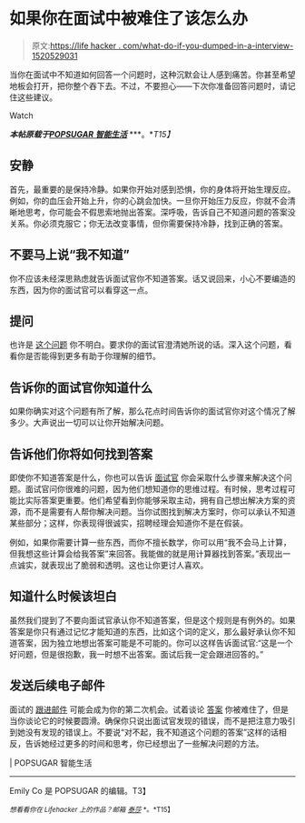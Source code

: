 # 如果你在面试中被难住了该怎么办

> 原文:[https://life hacker . com/what-do-if-you-dumped-in-a-interview-1520529031](https://lifehacker.com/what-to-do-if-youre-stumped-during-an-interview-1520529031)

当你在面试中不知道如何回答一个问题时，这种沉默会让人感到痛苦。你甚至希望地板会打开，把你整个吞下去。不过，不要担心——下次你准备回答问题时，请记住这些建议。

Watch

***本帖原载于***[***POPSUGAR 智能生活***](http://www.savvysugar.com/What-Do-You-Cant-Answer-Interview-Question-33925868) ***。**T15】*

## 安静

首先，最重要的是保持冷静。如果你开始对感到恐惧，你的身体将开始生理反应。例如，你的血压会开始上升，你的心跳会加快。一旦你开始压力反应，你就不会清晰地思考，你可能会不假思索地抛出答案。深呼吸，告诉自己不知道问题的答案没关系。你必须克服它；你无法改变事情，但你需要保持冷静，找到正确的答案。

## 不要马上说“我不知道”

你不应该未经深思熟虑就告诉面试官你不知道答案。话又说回来，小心不要编造的东西，因为你的面试官可以看穿这一点。

## 提问

也许是 [这个问题](https://lifehacker.com/how-to-tackle-three-of-the-toughest-interview-questions-5971473) 你不明白。要求你的面试官澄清她所说的话。深入这个问题，看看你是否能得到更多有助于你理解的细节。

## 告诉你的面试官你知道什么

如果你确实对这个问题有所了解，那么花点时间告诉你的面试官你对这个情况了解多少。大声说出一切可以让你开始解决问题。

## 告诉他们你将如何找到答案

即使你不知道答案是什么，你也可以告诉 [面试官](https://lifehacker.com/how-to-recover-from-a-bad-job-interview-5968989) 你会采取什么步骤来解决这个问题。面试官问你很难的问题，因为他们想知道你的思维过程。有时候，思考过程可能比实际答案更重要。他们希望看到你能够采取主动，拥有自己想出解决方案的资源，而不是需要有人帮你解决问题。当你试图找到解决方案时，你可以承认不知道某些部分；这样，你表现得很诚实，招聘经理会知道你不是在假装。

例如，如果你需要计算一些东西，而你不擅长数学，你可以用“我不会马上计算，但我想这些计算会给我答案”来回答。我能做的就是用计算器找到答案。”表现出一点诚实，就表现出了脆弱和透明。这也让你更讨人喜欢。

## 知道什么时候该坦白

虽然我们提到了不要向面试官承认你不知道答案，但是这个规则是有例外的。如果答案是你只有通过记忆才能知道的东西，比如这个词的定义，那么最好承认你不知道答案，因为独立地想出答案可能是不可能的。你可以这样告诉面试官:“这是一个好问题，但是很抱歉，我一时想不出答案。面试后我一定会跟进回答的。”

## 发送后续电子邮件

面试的 [跟进邮件](http://www.savvysugar.com/Interview-Follow-Up-Email-Template-19179139) 可能会成为你的第二次机会。试着谈论 [答案](https://lifehacker.com/write-a-post-interview-thank-you-that-actually-boosts-y-5982951) 你被难住了，但是当你谈论它的时候要圆滑。确保你只说出面试官发现的错误，而不是把注意力吸引到她没有发现的错误上。不要说“对不起，我不知道这个问题的答案”这样的话相反，告诉她经过更多的时间和思考，你已经想出了一些解决问题的方法。

| POPSUGAR 智能生活

* * *

Emily Co 是 POPSUGAR 的编辑。T3】

<small>*想看看你在 Lifehacker 上的作品？邮箱*</small> [<small>*泰莎*</small>](https://mail.google.com/mail/?view=cm&fs=1&tf=1&to=tessa@lifehacker.com) <small>*。*T15】</small>